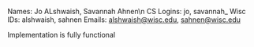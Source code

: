 Names: Jo ALshwaish, Savannah Ahnen\n
CS Logins: jo, savannah_
Wisc IDs: alshwaish, sahnen
Emails: alshwaish@wisc.edu, sahnen@wisc.edu

Implementation is fully functional
